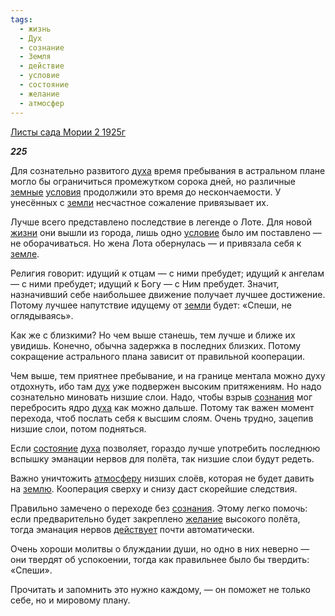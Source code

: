 ```yaml
---
tags:
  - жизнь
  - Дух
  - сознание
  - Земля
  - действие
  - условие
  - состояние
  - желание
  - атмосфер
---
```

[Листы сада Мории 2 1925г](https://127.0.0.1:4002/agni/1925)

___225___

Для сознательно развитого [духа](../../../tags/#Дух) время пребывания в астральном плане могло бы ограничиться промежутком сорока дней, но различные [земные](../../../tags/#Земля) [условия](../../../tags/#[условие](../../../tags/#условие)) продолжили это время до нескончаемости. У унесённых с [земли](../../../tags/#Земля) несчастное сожаление привязывает их.   

Лучше всего представлено последствие в легенде о Лоте. Для новой [жизни](../../../tags/#жизнь) они вышли из города, лишь одно [условие](../../../tags/#условие) было им поставлено — не оборачиваться. Но жена Лота обернулась — и привязала себя к [земле](../../../tags/#Земля).   

Религия говорит: идущий к отцам — с ними пребудет; идущий к ангелам — с ними пребудет; идущий к Богу — с Ним пребудет. Значит, назначивший себе наибольшее движение получает лучшее достижение. Потому лучшее напутствие идущему от [земли](../../../tags/#Земля) будет: «Спеши, не оглядываясь».   

Как же с близкими? Но чем выше станешь, тем лучше и ближе их увидишь. Конечно, обычна задержка в последних близких. Потому сокращение астрального плана зависит от правильной кооперации.   

Чем выше, тем приятнее пребывание, и на границе ментала можно духу отдохнуть, ибо там [дух](../../../tags/#Дух) уже подвержен высоким притяжениям. Но надо сознательно миновать низшие слои. Надо, чтобы взрыв [сознания](../../../tags/#сознание) мог перебросить ядро [духа](../../../tags/#Дух) как можно дальше. Потому так важен момент перехода, чтоб послать себя к высшим слоям. Очень трудно, зацепив низшие слои, потом подняться.   

Если [состояние](../../../tags/#состояние) [духа](../../../tags/#Дух) позволяет, гораздо лучше употребить последнюю вспышку эманации нервов для полёта, так низшие слои будут редеть.   

Важно уничтожить [атмосферу](../../../tags/#атмосфер) низших слоёв, которая не будет давить на [землю](../../../tags/#Земля). Кооперация сверху и снизу даст скорейшие следствия.   

Правильно замечено о переходе без [сознания](../../../tags/#сознание). Этому легко помочь: если предварительно будет закреплено [желание](../../../tags/#желание) высокого полёта, тогда эманация нервов [действует](../../../tags/#действие) почти автоматически.   

Очень хороши молитвы о блуждании души, но одно в них неверно — они твердят об успокоении, тогда как правильнее было бы твердить: «Спеши».   

Прочитать и запомнить это нужно каждому, — он поможет не только себе, но и мировому плану.   

